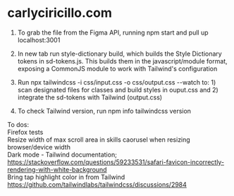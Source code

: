 # carlyciricillo.com

1) To grab the file from the Figma API, running npm start and pull up localhost:3001

2) In new tab run style-dictionary build, which builds the Style Dictionary tokens in sd-tokens.js. This builds them in the javascript/module format, exposing a CommonJS module to work with Tailwind's configuration

3) Run npx tailwindcss -i css/input.css -o css/output.css --watch to: 1) scan designated files for classes and build styles in ouput.css and 2) integrate the sd-tokens with Tailwind (output.css)

4) To check Tailwind version, run npm info tailwindcss version

To dos:\
Firefox tests\
Resize width of max scroll area in skills caorusel when resizing browser/device width\
Dark mode - Tailwind documentation; https://stackoverflow.com/questions/59233531/safari-favicon-incorrectly-rendering-with-white-background \
Bring tap highlight color in from Tailwind https://github.com/tailwindlabs/tailwindcss/discussions/2984